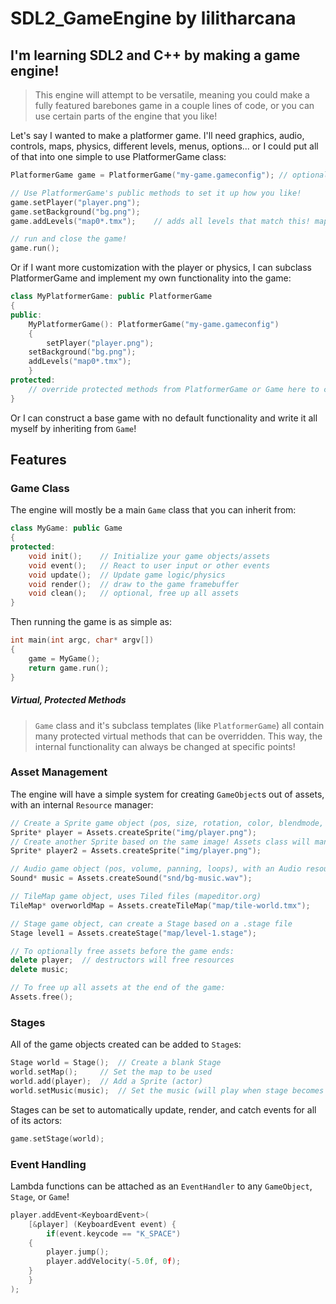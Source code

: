 # SDL2_GameEngine by lilitharcana
## I'm learning SDL2 and C++ by making a game engine!
>This engine will attempt to be versatile, meaning you could make a fully featured barebones game in a couple lines of code, or you can use certain parts of the engine that you like!

Let's say I wanted to make a platformer game. I'll need graphics, audio, controls, maps, physics, different levels, menus, options... or I could put all of that into one simple to use PlatformerGame class:
```C++
PlatformerGame game = PlatformerGame("my-game.gameconfig");	// optional .gameconfig file can have anything to edit the default PlatformerGame class

// Use PlatformerGame's public methods to set it up how you like!
game.setPlayer("player.png");
game.setBackground("bg.png");
game.addLevels("map0*.tmx");	// adds all levels that match this! map00, map01, map02, etc

// run and close the game!
game.run();
```
Or if I want more customization with the player or physics, I can subclass PlatformerGame and implement my own functionality into the game:
```C++
class MyPlatformerGame: public PlatformerGame
{
public:
    MyPlatformerGame(): PlatformerGame("my-game.gameconfig")
    {
        setPlayer("player.png");
	setBackground("bg.png");
	addLevels("map0*.tmx");
    }
protected:
    // override protected methods from PlatformerGame or Game here to change internal functionality!
}
```
Or I can construct a base game with no default functionality and write it all myself by inheriting from ```Game```!

## Features

### Game Class
The engine will mostly be a main ```Game``` class that you can inherit from:
```C++
class MyGame: public Game
{
protected:
    void init();	// Initialize your game objects/assets
    void event();	// React to user input or other events
    void update();	// Update game logic/physics
    void render();	// draw to the game framebuffer
    void clean();	// optional, free up all assets
}
```
Then running the game is as simple as:
```C++
int main(int argc, char* argv[])
{
    game = MyGame();
    return game.run();
}
```
##### Virtual, Protected Methods
> ```Game``` class and it's subclass templates (like ```PlatformerGame```) all contain many protected virtual methods that can be overridden. This way, the internal functionality can always be changed at specific points!

### Asset Management
The engine will have a simple system for creating ```GameObject```s out of assets, with an internal ```Resource``` manager:
```C++
// Create a Sprite game object (pos, size, rotation, color, blendmode, etc), with a Texture resource (internal, managed by Assets class)
Sprite* player = Assets.createSprite("img/player.png");
// Create another Sprite based on the same image! Assets class will manage this so they share a texture!
Sprite* player2 = Assets.createSprite("img/player.png");

// Audio game object (pos, volume, panning, loops), with an Audio resource
Sound* music = Assets.createSound("snd/bg-music.wav");

// TileMap game object, uses Tiled files (mapeditor.org)
TileMap* overworldMap = Assets.createTileMap("map/tile-world.tmx");	

// Stage game object, can create a Stage based on a .stage file
Stage level1 = Assets.createStage("map/level-1.stage");

// To optionally free assets before the game ends:
delete player;	// destructors will free resources
delete music;

// To free up all assets at the end of the game:
Assets.free();
```

### Stages
All of the game objects created can be added to ```Stage```s:
```C++
Stage world = Stage();	// Create a blank Stage
world.setMap();		// Set the map to be used
world.add(player);	// Add a Sprite (actor)
world.setMusic(music);	// Set the music (will play when stage becomes active)
```
Stages can be set to automatically update, render, and catch events for all of its actors:
```C++
game.setStage(world);
```

### Event Handling
Lambda functions can be attached as an ```EventHandler``` to any ```GameObject```, ```Stage```, or ```Game```! 
```C++
player.addEvent<KeyboardEvent>(
    [&player] (KeyboardEvent event) {
    	if(event.keycode == "K_SPACE")
	{
	    player.jump();
	    player.addVelocity(-5.0f, 0f);
	}
    }
);
```
